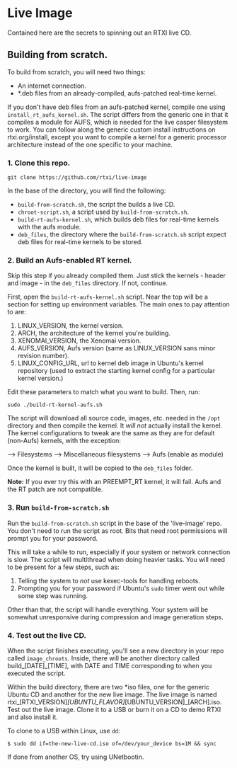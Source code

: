 # Live Image

Contained here are the secrets to spinning out an RTXI live CD.

## Building from scratch.  
To build from scratch, you will need two things:  
 - An internet connection. 
 - \*.deb files from an already-compiled, aufs-patched real-time kernel.  

If you don't have deb files from an aufs-patched kernel, compile one using
`install_rt_aufs_kernel.sh`. The script differs from the generic one in that it
compiles a module for AUFS, which is needed for the live casper filesystem to
work. You can follow along the generic custom install instructions on
rtxi.org/install, except you want to compile a kernel for a generic processor
architecture instead of the one specific to your machine.  

### 1. Clone this repo. 

````
git clone https://github.com/rtxi/live-image
````

In the base of the directory, you will find the following: 

 - `build-from-scratch.sh`, the script the builds a live CD.
 - `chroot-script.sh`, a script used by `build-from-scratch.sh`. 
 - `build-rt-aufs-kernel.sh`, which builds deb files for real-time kernels with
 the aufs module. 
 - `deb_files`, the directory where the `build-from-scratch.sh` script expect
 deb files for real-time kernels to be stored.  


### 2. Build an Aufs-enabled RT kernel. 

Skip this step if you already compiled them. Just stick the kernels - header
and image - in the `deb_files` directory. If not, continue. 

First, open the `build-rt-aufs-kernel.sh` script. Near the top will be a section 
for setting up environment variables. The main ones to pay attention to are: 

1. LINUX_VERSION, the kernel version. 
2. ARCH, the architecture of the kernel you're building. 
3. XENOMAI_VERSION, the Xenomai version. 
4. AUFS_VERSION, Aufs version (same as LINUX_VERSION sans minor revision number). 
5. LINUX_CONFIG_URL, url to kernel deb image in Ubuntu's kernel repository (used to extract the starting kernel config for a particular kernel version.)

Edit these parameters to match what you want to build. Then, run: 

```
sudo ./build-rt-kernel-aufs.sh
```

The script will download all source code, images, etc. needed in the `/opt`
directory and then compile the kernel.  It *will not* actually install the
kernel. The kernel configurations to tweak are the same as they are for default
(non-Aufs) kernels, with the exception: 

--> Filesystems
  --> Miscellaneous filesystems
    --> Aufs (enable as module) 

Once the kernel is built, it will be copied to the `deb_files` folder. 

**Note:** If you ever try this with an PREEMPT_RT kernel, it will fail. Aufs
and the RT patch are not compatible. 

### 3. Run `build-from-scratch.sh`  

Run the `build-from-scratch.sh` script in the base of the 'live-image' repo.
You don't need to run the script as root. Bits that need root permissions will
prompt you for your password.  

This will take a while to run, especially if your system or network connection
is slow. The script will multithread when doing heavier tasks. You will need to
be present for a few steps, such as:  

1. Telling the system to *not* use kexec-tools for handling reboots.  
2. Prompting you for your password if Ubuntu's `sudo` timer went out while some
	step was running.  

Other than that, the script will handle everything. Your system will be
somewhat unresponsive during compression and image generation steps.  


### 4. Test out the live CD.  
When the script finishes executing, you'll see a new directory in your repo
called `image_chroots`. Inside, there will be another directory called
build_[DATE]_[TIME], with DATE and TIME corresponding to when you executed the
script. 

Within the build directory, there are two *iso files, one for the generic
Ubuntu CD and another for the new live image. The live image is named
rtxi_[RTXI_VERSION]_[UBUNTU_FLAVOR]_[UBUNTU_VERSION]_[ARCH].iso. Test out the
live image. Clone it to a USB or burn it on a CD to demo RTXI and also install
it.  

To clone to a USB within Linux, use `dd`:

```
$ sudo dd if=the-new-live-cd.iso of=/dev/your_device bs=1M && sync
```

If done from another OS, try using UNetbootin.
